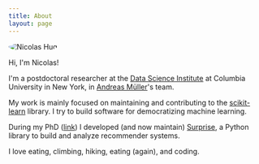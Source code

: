 ```yaml
---
title: About
layout: page
---
```


<img style="border-radius:100%" alt="Nicolas Hug" src="{{ site.url }}/assets/images/nico.jpg">

Hi, I'm Nicolas!

I'm a postdoctoral researcher at the [Data Science
Institute](https://datascience.columbia.edu/) at Columbia University in New
York, in [Andreas Müller](https://amueller.github.io/)'s team.

My work is mainly focused on maintaining and contributing to the
[scikit-learn](http://scikit-learn.org/) library. I try to build software
for democratizing machine learning.

During my PhD ([link](http://nicolas-hug.com/assets/phd.pdf)) I developed
(and now maintain) [Surprise](http://surpriselib.com), a Python library to
build and analyze recommender systems.

I love eating, climbing, hiking, eating (again), and coding.
